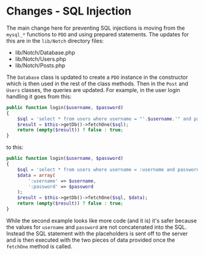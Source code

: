 Changes - SQL Injection
=======================

The main change here for preventing SQL injections is moving from the `mysql_*` functions to `PDO` and using
prepared statements. The updates for this are in the `lib/Notch` directory files:

- lib/Notch/Database.php
- lib/Notch/Users.php
- lib/Notch/Posts.php

The `Database` class is updated to create a `PDO` instance in the constructor which is then used in the rest
of the class methods. Then in the `Post` and `Users` classes, the queries are updated. For example, in the user
login handling it goes from this:

```php
public function login($username, $password)
{
    $sql = 'select * from users where username = "'.$username.'" and password = "'.$password.'"';
    $result = $this->getDb()->fetchOne($sql);
    return (empty($result)) ? false : true;
}
```

to this:

```php
public function login($username, $password)
{
    $sql = 'select * from users where username = :username and password = :password';
    $data = array(
        ':username' => $username,
        ':password' => $password
    );
    $result = $this->getDb()->fetchOne($sql, $data);
    return (empty($result)) ? false : true;
}
```

While the second example looks like more code (and it is) it's safer because the values for `username` and
`password` are not concatenated into the SQL. Instead the SQL statement with the placeholders is sent off
to the server and is then executed with the two pieces of data provided once the `fetchOne` method is called.